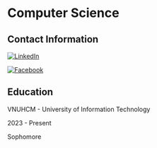 # Computer Science
## Contact Information

[![LinkedIn](https://img.shields.io/badge/linkedin-%230077B5.svg?style=normal&logo=linkedin&logoColor=white)](https://www.linkedin.com/in/toilakiet/)

[![Facebook](https://img.shields.io/badge/Facebook-Connect-brightgreen?style=for-the-badge&labelColor=black&logo=facebook)](https://www.facebook.com/voanhkiet05/)

## Education
VNUHCM - University of Information Technology

2023 - Present

Sophomore
